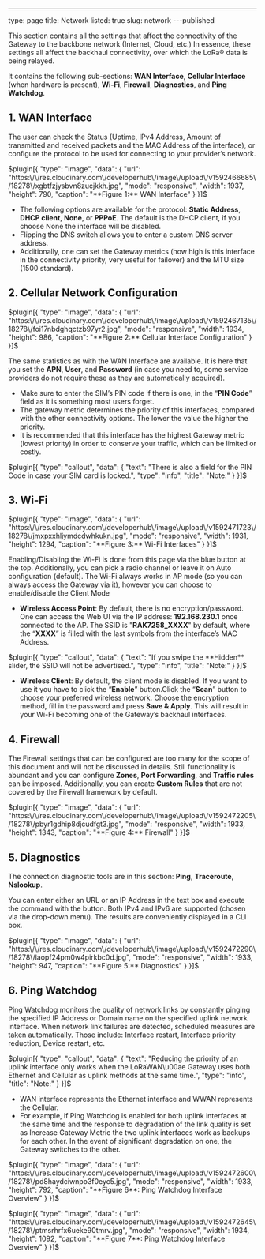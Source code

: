 ---
type: page
title: Network
listed: true
slug: network
---published

This section contains all the settings that affect the connectivity of the Gateway to the backbone network (Internet, Cloud, etc.) In essence, these settings all affect the backhaul connectivity, over which the LoRa® data is being relayed.

It contains the following sub-sections: **WAN Interface**, **Cellular Interface** (when hardware is present), **Wi-Fi**, **Firewall**, **Diagnostics**, and **Ping Watchdog**.

## 1. WAN Interface

The user can check the Status (Uptime, IPv4 Address, Amount of transmitted and received packets and the MAC Address of the interface), or configure the protocol to be used for connecting to your provider’s network.

$plugin[{
    "type": "image",
    "data": {
        "url": "https:\/\/res.cloudinary.com\/developerhub\/image\/upload\/v1592466685\/18278\/xgbtfzjysbvn8zucjkkh.jpg",
        "mode": "responsive",
        "width": 1937,
        "height": 790,
        "caption": "**Figure 1:** WAN Interface"
    }
}]$

- The following options are available for the protocol: **Static Address**, **DHCP client**, **None**, or **PPPoE**. The default is the DHCP client, if you choose None the interface will be disabled.
- Flipping the DNS switch allows you to enter a custom DNS server address.
- Additionally, one can set the Gateway metrics (how high is this interface in the connectivity priority, very useful for failover) and the MTU size (1500 standard).

## 2. Cellular Network Configuration

$plugin[{
    "type": "image",
    "data": {
        "url": "https:\/\/res.cloudinary.com\/developerhub\/image\/upload\/v1592467135\/18278\/foi17nbdghqctzb97yr2.jpg",
        "mode": "responsive",
        "width": 1934,
        "height": 986,
        "caption": "**Figure 2:** Cellular Interface Configuration"
    }
}]$

The same statistics as with the WAN Interface are available. It is here that you set the **APN**, **User**, and **Password** (in case you need to, some service providers do not require these as they are automatically acquired).

- Make sure to enter the SIM’s PIN code if there is one, in the “**PIN Code**” field as it is something most users forget.
- The gateway metric determines the priority of this interfaces, compared with the other connectivity options. The lower the value the higher the priority.
- It is recommended that this interface has the highest Gateway metric (lowest priority) in order to conserve your traffic, which can be limited or costly.

$plugin[{
    "type": "callout",
    "data": {
        "text": "There is also a field for the PIN Code in case your SIM card is locked.",
        "type": "info",
        "title": "Note:"
    }
}]$

## 3. Wi-Fi

$plugin[{
    "type": "image",
    "data": {
        "url": "https:\/\/res.cloudinary.com\/developerhub\/image\/upload\/v1592471723\/18278\/jmxpxxhljymdcdwhkukn.jpg",
        "mode": "responsive",
        "width": 1931,
        "height": 1294,
        "caption": "**Figure 3:** Wi-Fi Interfaces"
    }
}]$

Enabling/Disabling the Wi-Fi is done from this page via the blue button
at the top. Additionally, you can pick a radio channel or leave it on Auto
configuration (default). The Wi-Fi always works in AP mode (so you can always
access the Gateway via it), however you can choose to enable/disable the Client
Mode

- **Wireless Access Point**: By default, there is no encryption/password.  One can access the Web UI via the IP address: **192.168.230.1** once connected to the AP. The SSID is "**RAK7258_XXXX**" by default, where the “**XXXX**” is filled with the last symbols from the interface’s
MAC Address.

$plugin[{
    "type": "callout",
    "data": {
        "text": "If you swipe the **Hidden** slider, the SSID will not be advertised.",
        "type": "info",
        "title": "Note:"
    }
}]$

- **Wireless Client**: By default, the client mode is disabled. If you want to use it you have to click the “**Enable**” button.Click the “**Scan**” button to choose your preferred wireless network. Choose the encryption method, fill in the password and press **Save & Apply**. This will result in your Wi-Fi becoming one of the Gateway’s backhaul interfaces.

## 4. Firewall

The Firewall settings that can be configured are too many for the scope of this document and will not be discussed in details. Still functionality is abundant and you can configure **Zones**, **Port Forwarding**, and **Traffic rules** can be imposed. Additionally, you can create **Custom Rules** that are not covered by the Firewall framework by default.

$plugin[{
    "type": "image",
    "data": {
        "url": "https:\/\/res.cloudinary.com\/developerhub\/image\/upload\/v1592472205\/18278\/pbyr1gdhip8djcudfgt3.jpg",
        "mode": "responsive",
        "width": 1933,
        "height": 1343,
        "caption": "**Figure 4:** Firewall"
    }
}]$

## 5. Diagnostics

The connection diagnostic tools are in this section: **Ping**, **Traceroute**, **Nslookup**.

You can enter either an URL or an IP Address in the text box and execute the command with the button. Both IPv4 and IPv6 are supported (chosen via the drop-down menu). The results are conveniently displayed in a CLI box.

$plugin[{
    "type": "image",
    "data": {
        "url": "https:\/\/res.cloudinary.com\/developerhub\/image\/upload\/v1592472290\/18278\/laopf24pm0w4pirkbc0d.jpg",
        "mode": "responsive",
        "width": 1933,
        "height": 947,
        "caption": "**Figure 5:** Diagnostics"
    }
}]$

## 6. Ping Watchdog

Ping Watchdog monitors the quality of network links by constantly pinging the specified IP Address or Domain name on the specified uplink network interface. When network link failures are detected, scheduled measures are taken automatically. Those include: Interface restart, Interface priority reduction, Device restart, etc.

$plugin[{
    "type": "callout",
    "data": {
        "text": "Reducing the priority of an uplink interface only works when the LoRaWAN\u00ae Gateway uses both Ethernet and Cellular as uplink methods at the same time.",
        "type": "info",
        "title": "Note:"
    }
}]$

- WAN interface represents the Ethernet interface and WWAN represents the Cellular.
- For example, if Ping Watchdog is enabled for both uplink interfaces at the same time and the response to degradation of the link quality is set as Increase Gateway Metric the two uplink interfaces work as backups for each other. In the event of significant degradation on one, the Gateway switches to the other.

$plugin[{
    "type": "image",
    "data": {
        "url": "https:\/\/res.cloudinary.com\/developerhub\/image\/upload\/v1592472600\/18278\/pd8haydciwnpo3f0eyc5.jpg",
        "mode": "responsive",
        "width": 1933,
        "height": 792,
        "caption": "**Figure 6**: Ping Watchdog Interface Overview"
    }
}]$

$plugin[{
    "type": "image",
    "data": {
        "url": "https:\/\/res.cloudinary.com\/developerhub\/image\/upload\/v1592472645\/18278\/ptmsrhrfx6ueke90tmrv.jpg",
        "mode": "responsive",
        "width": 1934,
        "height": 1092,
        "caption": "**Figure 7**: Ping Watchdog Interface Overview"
    }
}]$

